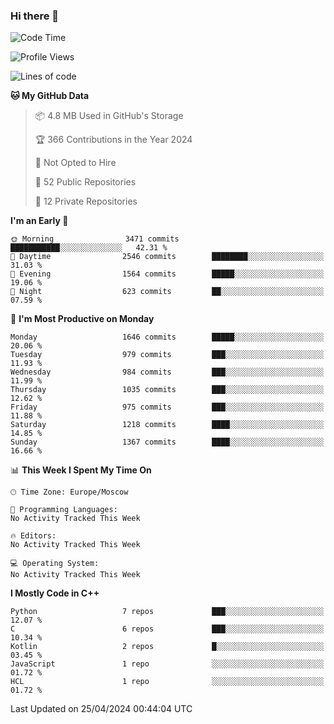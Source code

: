 ### Hi there 👋

<!--
**SemenMartynov/SemenMartynov** is a ✨ _special_ ✨ repository because its `README.md` (this file) appears on your GitHub profile.

Here are some ideas to get you started:

- 🔭 I’m currently working on ...
- 🌱 I’m currently learning ...
- 👯 I’m looking to collaborate on ...
- 🤔 I’m looking for help with ...
- 💬 Ask me about ...
- 📫 How to reach me: ...
- 😄 Pronouns: ...
- ⚡ Fun fact: ...
-->

<!--START_SECTION:waka-->
![Code Time](http://img.shields.io/badge/Code%20Time-0%20secs-blue)

![Profile Views](http://img.shields.io/badge/Profile%20Views-1-blue)

![Lines of code](https://img.shields.io/badge/From%20Hello%20World%20I%27ve%20Written-6.8%20million%20lines%20of%20code-blue)

**🐱 My GitHub Data** 

> 📦 4.8 MB Used in GitHub's Storage 
 > 
> 🏆 366 Contributions in the Year 2024
 > 
> 🚫 Not Opted to Hire
 > 
> 📜 52 Public Repositories 
 > 
> 🔑 12 Private Repositories 
 > 
**I'm an Early 🐤** 

```text
🌞 Morning                3471 commits        ███████████░░░░░░░░░░░░░░   42.31 % 
🌆 Daytime                2546 commits        ████████░░░░░░░░░░░░░░░░░   31.03 % 
🌃 Evening                1564 commits        █████░░░░░░░░░░░░░░░░░░░░   19.06 % 
🌙 Night                  623 commits         ██░░░░░░░░░░░░░░░░░░░░░░░   07.59 % 
```
📅 **I'm Most Productive on Monday** 

```text
Monday                   1646 commits        █████░░░░░░░░░░░░░░░░░░░░   20.06 % 
Tuesday                  979 commits         ███░░░░░░░░░░░░░░░░░░░░░░   11.93 % 
Wednesday                984 commits         ███░░░░░░░░░░░░░░░░░░░░░░   11.99 % 
Thursday                 1035 commits        ███░░░░░░░░░░░░░░░░░░░░░░   12.62 % 
Friday                   975 commits         ███░░░░░░░░░░░░░░░░░░░░░░   11.88 % 
Saturday                 1218 commits        ████░░░░░░░░░░░░░░░░░░░░░   14.85 % 
Sunday                   1367 commits        ████░░░░░░░░░░░░░░░░░░░░░   16.66 % 
```


📊 **This Week I Spent My Time On** 

```text
🕑︎ Time Zone: Europe/Moscow

💬 Programming Languages: 
No Activity Tracked This Week

🔥 Editors: 
No Activity Tracked This Week

💻 Operating System: 
No Activity Tracked This Week
```

**I Mostly Code in C++** 

```text
Python                   7 repos             ███░░░░░░░░░░░░░░░░░░░░░░   12.07 % 
C                        6 repos             ███░░░░░░░░░░░░░░░░░░░░░░   10.34 % 
Kotlin                   2 repos             █░░░░░░░░░░░░░░░░░░░░░░░░   03.45 % 
JavaScript               1 repo              ░░░░░░░░░░░░░░░░░░░░░░░░░   01.72 % 
HCL                      1 repo              ░░░░░░░░░░░░░░░░░░░░░░░░░   01.72 % 
```




 Last Updated on 25/04/2024 00:44:04 UTC
<!--END_SECTION:waka-->